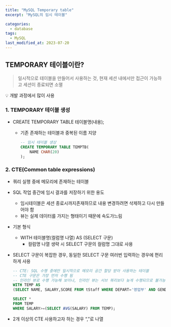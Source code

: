 ```yaml
---
title: "MySQL Temporary table"
excerpt: "MySQL의 임시 테이블"

categories:
  - database
tags:
  - MySQL
last_modified_at: 2023-07-20
---
```

## **TEMPORARY** 테이블이란?

> 일시적으로 테이블을 만들어서 사용하는 것, 현재 세션 내에서만 접근이 가능하고 세션이 종료되면 소멸
> 

💡 개발 과정에서 많이 사용  

### 1. TEMPORARY 테이블 생성

- CREATE TEMPORARY TABLE 테이블명(내용);
    - 기존 존재하는 테이블과 중복된 이름 지양
        
        ```sql
        -- 임시 테이블 생상
        CREATE TEMPORARY TABLE TEMPTB(
        	NAME CHAR(20)
        );
        ```
        

### 2. CTE(Common table expressions)

- 쿼리 실행 중에 메모리에 존재하는 테이블
- SQL 작업 중간에 임시 결과를 저장하기 위한 용도
    - 임시테이블은 세션 종료시까지존재하므로 내용 변경하려면 삭제하고 다시 만들어야 함
    - 뷰는 실제 데이터를 가지는 형태이기 때문에 속도가느림
- 기본 형식
    - WITH 테이블명(컬럼명 나열) AS (SELECT 구문)
        - 컬럼명 나열 생략 시 SELECT 구문의 컬럼명 그대로 사용
- SELECT  구문이 복잡한 경우, 동일한 SELECT 구문 여러번 입력하는 경우에 편리하게 사용
    
    ```sql
    -- CTE: SQL 수행 중에만 일시적으로 메모리 공간 할당 받아 사용하는 테이블
    -- CTE 구문은 가장 먼저 수행 됨
    -- 인라인 뷰로 수행 가능해 보이나, 인라인 뷰는 서브 쿼리보다 늦게 수행되므로 불가능
    WITH TEMP AS 
    (SELECT NAME, SALARY,SCORE FROM tStaff WHERE DEPART='영업부' AND GENDER='남')
    
    SELECT *
    FROM TEMP
    WHERE SALARY>=(SELECT AVG(SALARY) FROM TEMP);
    ```
    
- 2개 이상의 CTE 사용하고자 하는 경우 “,”로 나열